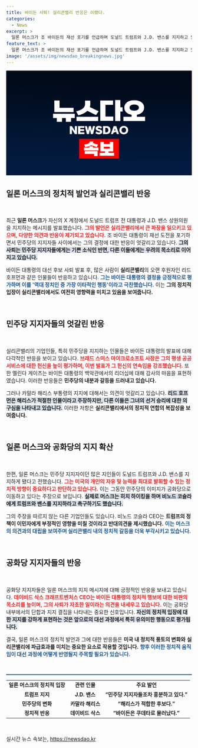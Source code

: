 ```yaml
---
title: 바이든 사퇴! 실리콘밸리 반응은 이랬다.
categories:
  - News
excerpt: >
  일론 머스크가 조 바이든의 재선 포기를 언급하며 도널드 트럼프와 J.D. 밴스를 지지하고 있다. 실리콘밸리의 반응은 엇갈리고 있으며, 카말라 해리스의 대선 도전 가능성에 대한 논의도 뜨겁다. 과연 미국 정치에 어떤 변화를 가져올까?
feature_text: >
  일론 머스크가 조 바이든의 재선 포기를 언급하며 도널드 트럼프와 J.D. 밴스를 지지하고 있다. 실리콘밸리의 반응은 엇갈리고 있으며, 카말라 해리스의 대선 도전 가능성에 대한 논의도 뜨겁다. 과연 미국 정치에 어떤 변화를 가져올까?
image: '/assets/img/newsdao_breakingnews.jpg'
---
```


<p><img src="/assets/img/newsdao_breakingnews.jpg" alt="ranknews 속보" /></p>

<h2 data-ke-size="size26">일론 머스크의 정치적 발언과 실리콘밸리 반응</h2>

<p data-ke-size="size16">&nbsp;</p>

<p>최근 <b>일론 머스크</b>가 자신의 X 계정에서 도널드 트럼프 전 대통령과 J.D. 밴스 상원의원을 지지하는 메시지를 발표했습니다. <b><span style="color: #ee2323;">그의 발언은 실리콘밸리에서 큰 파장을 일으키고 있으며, 다양한 의견과 반응이 제기되고 있습니다.</span></b> 조 바이든 대통령이 재선 도전을 포기하면서 민주당의 지지자들 사이에서는 그의 결정에 대한 반응이 엇갈리고 있습니다. <b><span style="background-color: #21538527;">그의 사퇴는 민주당 지지자들에게는 기쁜 소식인 반면, 다른 이들에게는 우려의 목소리로 이어지고 있습니다.</span></b> </p>

<p>바이든 대통령의 대선 후보 사퇴 발표 후, 많은 사람이 <b>실리콘밸리</b>의 오랜 후원자인 리드 호프먼과 같은 인물들이 반응하고 있습니다. <b><span style="color: #1a5490;">그는 바이든 대통령의 결정을 긍정적으로 평가하며 이를 '역대 정치인 중 가장 이타적인 행동'이라고 극찬했습니다.</span></b> 이는 <b>그의 정치적 입장이 실리콘밸리에서도 여전히 영향력을 미치고 있음을 보여줍니다.</b></p>

<p data-ke-size="size16">&nbsp;</p>

<h2 data-ke-size="size26">민주당 지지자들의 엇갈린 반응</h2>

<p data-ke-size="size16">&nbsp;</p>

<p>실리콘밸리의 기업인들, 특히 민주당을 지지하는 인물들은 바이든 대통령의 발표에 대해 다각적인 반응을 보이고 있습니다. <b><span style="color: #ee2323;">브래드 스미스 마이크로소프트 사장은 그의 평생 공공 서비스에 대한 헌신을 높이 평가하며, 이번 발표가 그 헌신의 연속임을 강조했습니다.</span></b> 또한 멜린다 게이츠는 바이든 대통령의 백악관에서의 리더십에 대해 감사의 마음을 표현하였습니다. 이러한 반응들은 <b>민주당의 내분과 갈등을 드러내고 있습니다.</b> </p>

<p>그러나 카말라 해리스 부통령의 지지에 대해서는 의견이 엇갈리고 있습니다. <b><span style="background-color: #21538527;">리드 호프먼은 해리스가 적절한 인물이라고 주장하지만, 다른 이들은 그녀의 선거 승리에 대한 의구심을 나타내고 있습니다.</span></b> 이러한 저항은 <b>실리콘밸리에서의 정치적 연합의 복잡성을 보여줍니다.</b></p>

<p data-ke-size="size16">&nbsp;</p>

<h2 data-ke-size="size26">일론 머스크와 공화당의 지지 확산</h2>

<p data-ke-size="size16">&nbsp;</p>

<p>한편, 일론 머스크는 민주당 지지자이던 많은 지인들이 도널드 트럼프와 J.D. 밴스를 지지하게 됐다고 전했습니다. <b><span style="color: #ee2323;">그는 미국의 개인의 자유 및 능력을 최대로 발휘할 수 있는 정치적 방향이 중요하다고 판단하고 있습니다.</span></b> 이는 그동안 민주당의 이미지가 공화당으로 이동하고 있다는 주장으로 보입니다. <b><span style="background-color: #21538527;">실제로 머스크는 히치 하이킹을 하며 비노드 코슬라에게 트럼프와 밴스를 지지하라고 촉구하기도 했습니다.</span></b> </p>

<p>그의 주장을 따르지 않는 다른 기업인들도 있습니다. 비노드 코슬라 CEO는 <b>트럼프의 정책이 이민자에게 부정적인 영향을 미칠 것이라고 반대의견을 제시했습니다.</b> <b><span style="color: #1a5490;">이는 머스크의 의견과의 대립을 보여주며 실리콘밸리 내의 정치적 갈등을 더욱 부각시키고 있습니다.</span></b></p>

<p data-ke-size="size16">&nbsp;</p>

<h2 data-ke-size="size26">공화당 지지자들의 반응</h2>

<p data-ke-size="size16">&nbsp;</p>

<p>공화당 지지자들은 일론 머스크의 지지 메시지에 대해 긍정적인 반응을 보내고 있습니다. <b><span style="color: #ee2323;">데이비드 삭스 크래프트벤처스 CEO는 바이든 대통령의 정치적 행보에 대한 비판의 목소리를 높이며, 그의 사퇴가 자초한 일이라는 의견을 내세우고 있습니다.</span></b> 이는 공화당 내부에서의 단합과 지지 결집을 나타내는 중요한 신호입니다. <b><span style="background-color: #21538527;">자신의 정치적 입장에 대한 지지를 강하게 표현하는 것은 앞으로의 대선 과정에서 특히 유의미한 행동으로 평가됩니다.</span></b></p>

<p>결국, 일론 머스크의 정치적 발언과 그에 대한 반응들은 <b>미국 내 정치적 풍토의 변화와</b> <b>실리콘밸리에 파급효과를 미치는 중요한 요소로 작용할 것입니다.</b> <b><span style="color: #1a5490;">향후 이러한 정치적 움직임이 대선 과정에 어떻게 반영될지 주목할 필요가 있습니다.</span></b> </p>

<p data-ke-size="size16">&nbsp;</p>

<hr style="height: 2px; border: none; background-color: #215385;">

<table style="width: 100%; border-collapse: collapse;">
<tr>
<td style="text-align: center; height: 17px;"><b>일론 머스크의 정치적 입장</b></td>
<td style="text-align: center; height: 17px;"><b>관련 인물</b></td>
<td style="text-align: center; height: 17px;"><b>주요 발언</b></td>
</tr>
<tr>
<td style="text-align: center; height: 17px;"><b>트럼프 지지</b></td>
<td style="text-align: center; height: 17px;"><b>J.D. 밴스</b></td>
<td style="text-align: center; height: 17px;"><b>“민주당 지지자들조차 흥분하고 있다.”</b></td>
</tr>
<tr>
<td style="text-align: center; height: 17px;"><b>민주당의 변화</b></td>
<td style="text-align: center; height: 17px;"><b>카말라 해리스</b></td>
<td style="text-align: center; height: 17px;"><b>“해리스가 적합한 후보다.”</b></td>
</tr>
<tr>
<td style="text-align: center; height: 17px;"><b>정치적 반응</b></td>
<td style="text-align: center; height: 17px;"><b>데이비드 삭스</b></td>
<td style="text-align: center; height: 17px;"><b>“바이든은 쿠데타로 물러났다.”</b></td>
</tr>
</table>

<p data-ke-size="size16">&nbsp;</p>
실시간 뉴스 속보는, <a href="https://newsdao.kr" rel="dofollow">https://newsdao.kr</a>


